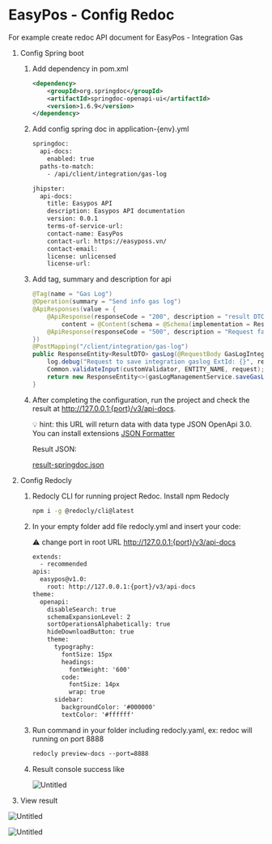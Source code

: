 # EasyPos - Config Redoc

For example create redoc API document for EasyPos - Integration Gas

1. Config Spring boot 
    1. Add dependency in pom.xml
        
        ```xml
        <dependency>
            <groupId>org.springdoc</groupId>
            <artifactId>springdoc-openapi-ui</artifactId>
            <version>1.6.9</version>
        </dependency>
        ```
        
    2. Add config spring doc in application-{env}.yml
        
        ```xml
        springdoc:
          api-docs:
            enabled: true
          paths-to-match:
            - /api/client/integration/gas-log
        ```
        
        ```xml
        jhipster:
          api-docs:
            title: Easypos API
            description: Easypos API documentation
            version: 0.0.1
            terms-of-service-url:
            contact-name: EasyPos
            contact-url: https://easyposs.vn/
            contact-email: 
            license: unlicensed
            license-url:
        ```
        
    3. Add tag, summary and description for api
        
        ```java
        @Tag(name = "Gas Log")
        @Operation(summary = "Send info gas log")
        @ApiResponses(value = {
            @ApiResponse(responseCode = "200", description = "result DTO save info gas log success",
                content = @Content(schema = @Schema(implementation = ResultDTO.class))),
            @ApiResponse(responseCode = "500", description = "Request failed")
        })
        @PostMapping("/client/integration/gas-log")
        public ResponseEntity<ResultDTO> gasLog(@RequestBody GasLogIntegration request) {
            log.debug("Request to save integration gaslog ExtId: {}", request.getExtId());
            Common.validateInput(customValidator, ENTITY_NAME, request);
            return new ResponseEntity<>(gasLogManagementService.saveGasLog(request), HttpStatus.OK);
        }
        ```
        
    4. After completing the configuration, run the project and check the result at http://127.0.0.1:{port}/v3/api-docs.
        
         💡 hint: this URL will return data with data type JSON OpenApi 3.0. You can install extensions [JSON Formatter](https://github.com/callumlocke/json-formatter?tab=readme-ov-file)
        
        Result JSON: 
        
        [result-springdoc.json](result-springdoc.json)
        
2. Config Redocly
    1. Redocly CLI for running project Redoc. Install npm Redocly
        
        ```bash
        npm i -g @redocly/cli@latest
        ```
        
    2. In your empty folder add file redocly.yml and insert your code:
        
        ⚠️ change port in root URL http://127.0.0.1:{port}/v3/api-docs
        
        ```xml
        extends:
          - recommended
        apis:
          easypos@v1.0:
            root: http://127.0.0.1:{port}/v3/api-docs
        theme:
          openapi:
            disableSearch: true
            schemaExpansionLevel: 2
            sortOperationsAlphabetically: true
            hideDownloadButton: true
            theme:
              typography:
                fontSize: 15px
                headings:
                  fontWeight: '600'
                code:
                  fontSize: 14px
                  wrap: true
              sidebar:
                backgroundColor: '#000000'
                textColor: '#ffffff'
        ```
        
    3. Run command in your folder including redocly.yaml, ex: redoc will running on port 8888
        
        ```xml
        redocly preview-docs --port=8888
        ```
        
    4. Result console success like
        
        ![Untitled](Untitled.png)
        
3. View result

![Untitled](Untitled%201.png)

![Untitled](Untitled%202.png)